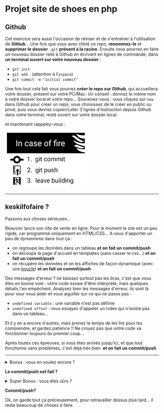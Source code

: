 # Projet site de shoes en php

## Github

Cet exercice sera aussi l'occasion de réviser et de s'entraîner à l'utilisation de **Github**... Une fois que vous avez clôné ce repo, **renommez-le** et **supprimer le dossier** ``.git`` **présent à la racine**. Ensuite vous pourrez en faire un nouveau dossier relié à Github en écrivant en lignes de commande, dans **un terminal ouvert sur votre nouveau dossier** :
- ``git init``
- ``git add .``(attention à l'``espace``)
- ``git commit -m "initial commit"``

Une fois tout cela fait vous pourrez **créer le repo sur Github**, qui accueillera votre dossier, présent sur votre PC/Mac. Un conseil : donnez le même nom à votre dossier local et votre repo... Souvenez-vous : vous cliquez sur ``new`` dans Github pour créer un repo, vous choisissez de le créer en public ou privé, puis vous devrez copier/coller 3 lignes d'instruction depuis Github dans votre terminal, resté ouvert sur votre dossier local.

et maintenant rappelez-vous :

![](./img/git.png)

---

## keskilfofaire ?

Passons aux choses sérieuses...

Beauvoir lance son site de vente en ligne. Pour le moment le site est un peu rigide, car programmé uniquement en HTML/CSS... A vous d'apporter un peu de *dynamisme* dans tout ça :
- on regroupe les données dans un tableau **et on fait un commit/push**
- on découpe la page d'accueil en templates (sans casser le css...) **et on fait un commit/push**
- on récupère les données et on les affiches de façon dynamique (avec une [boucle](https://www.php.net/manual/fr/control-structures.foreach.php)) **et on fait un commit/push**

Des messages d'erreur ? ne baissez surtout pas les bras, c'est que vous êtes en bonne voie : votre code essaie d'être interprété, mais quelques détails l'en empêchent. Analysez bien les messages d'erreur, ils sont là pour vour vous aider et vous aiguiller sur ce qui ne passe pas :
- ``undefined variable`` : une variable n'est pas définie
- ``undefined offset`` : vous essayez d'appeler un index qui n'existe pas dans un tableau...

Et il y en a encore d'autres, mais prenez le temps de les lire pour les comprendre, et gardez patience !!
Ne croyez pas que votre code va fonctionner toujours du premier coup...

Après toutes ces épreuves, si vous êtes arrivés jusqu'ici, et que tout fonctionne sans problèmes, c'est déjà très bien.  **et on fait un commit/push**

---
<details>
    <summary>Bonus : vous en voulez encore ?</summary>
Il est possible de donner l'extension ``.tpl`` à vos templates... essayez pour voir.
Les fichiers ayant pour extension ``.tpl`` sont un alias à "template" cette extension est utilisée pour les moteurs template en PHP notamment.

Les moteurs template que je recommande fortement car ils permettent de séparer la partie code de la partie HTML, grosso modo les codeurs travaillent sur les ``.php`` et autres... Et les graphistes sur des ``.tpl``. L'avantage est que si on change de thème pour son site on ne touche qu'au ``.tpl`` donc une maintenance plus facile, plus rapide et plus stable car les graphiste ne peuvent pas affecter le code PHP par exemple.
</details>

**Le commit/push est fait ?**

<details>
    <summary>Super Bonus : vous êtes sûrs ?</summary>

Découpez toujours plus et utilisez un template pour afficher un article dans la liste

Souvenez-vous que la fonction [``include()``](https://www.php.net/manual/fr/function.include.php) permet d'inclure un fichier  ``PHP`` où vous voulez...

</details>

**Commit/push?**

Ok, on garde tout ça précieusement, pour retravailler dessus plus tard... il reste beaucoup de choses à faire.


